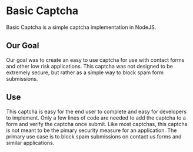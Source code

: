 # Basic Captcha
Basic Captcha is a simple captcha implementation in NodeJS. 

## Our Goal
Our goal was to create an easy to use captcha for use with contact forms and other low risk applications. 
This captcha was not designed to be extremely secure, but rather as a simple way to block spam form submissions.

## Use
This captcha is easy for the end user to complete and easy for developers to implement. 
Only a few lines of code are needed to add the captcha to a form and verify the captcha once submit.
Like most captchas, this captcha is not meant to be the pimary security measure for an application. 
The primary use case is to block spam submissions on contact us forms and similar applications.